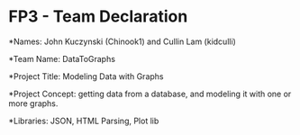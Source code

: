 # FP3 - Team Declaration

*Names: John Kuczynski (Chinook1) and Cullin Lam (kidculli)

*Team Name: DataToGraphs

*Project Title: Modeling Data with Graphs

*Project Concept: getting data from a database, and modeling it with one or more graphs.

*Libraries: JSON, HTML Parsing, Plot lib

